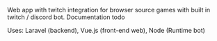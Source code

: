 Web app with twitch integration for browser source games with built in twitch / discord bot. Documentation todo

Uses: Laravel (backend), Vue.js (front-end web), Node (Runtime bot)
